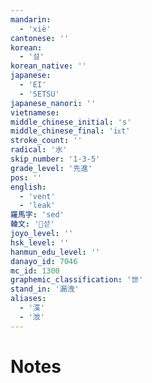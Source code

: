 ```yaml
---
mandarin:
  - 'xiè'
cantonese: ''
korean:
  - '설'
korean_native: ''
japanese:
  - 'EI'
  - 'SETSU'
japanese_nanori: ''
vietnamese:
middle_chinese_initial: 's'
middle_chinese_final: 'iᴇt'
stroke_count: ''
radical: '水'
skip_number: '1-3-5'
grade_level: '先進'
pos: ''
english:
  - 'vent'
  - 'leak'
羅馬字: 'sed'
韓文: '섣'
joyo_level: ''
hsk_level: ''
hanmun_edu_level: ''
danayo_id: 7046
mc_id: 1300
graphemic_classification: '世'
stand_in: '漏洩'
aliases:
  - '渫'
  - '泄'
---
```


# Notes
